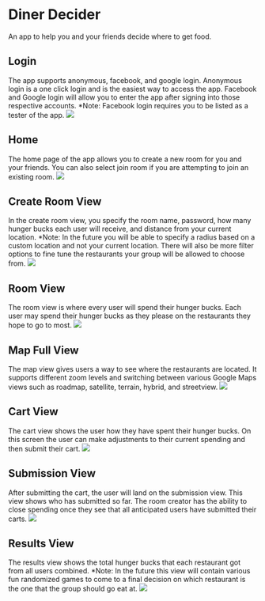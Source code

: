 # Diner Decider
An app to help you and your friends decide where to get food.

## Login
The app supports anonymous, facebook, and google login. Anonymous login is a one click login and is the easiest way to access the app. Facebook and Google login will allow you to enter the app after signing into those respective accounts. *Note: Facebook login requires you to be listed as a tester of the app.
![](https://github.com/cincyelite22/DinerDecider/blob/master/screenshots/login.png?raw=true)

## Home
The home page of the app allows you to create a new room for you and your friends. You can also select join room if you are attempting to join an existing room.
![](https://github.com/cincyelite22/DinerDecider/blob/master/screenshots/homepage.png?raw=true)

## Create Room View
In the create room view, you specify the room name, password, how many hunger bucks each user will receive, and distance from your current location. *Note: In the future you will be able to specify a radius based on a custom location and not your current location. There will also be more filter options to fine tune the restaurants your group will be allowed to choose from.
![](https://github.com/cincyelite22/DinerDecider/blob/master/screenshots/createroom.png?raw=true)

## Room View
The room view is where every user will spend their hunger bucks. Each user may spend their hunger bucks as they please on the restaurants they hope to go to most.
![](https://github.com/cincyelite22/DinerDecider/blob/master/screenshots/roomspend.png?raw=true)

## Map Full View
The map view gives users a way to see where the restaurants are located. It supports different zoom levels and switching between various Google Maps views such as roadmap, satellite, terrain, hybrid, and streetview. 
![](https://github.com/cincyelite22/DinerDecider/blob/master/screenshots/roommapfullview.png?raw=true)

## Cart View
The cart view shows the user how they have spent their hunger bucks. On this screen the user can make adjustments to their current spending and then submit their cart.
![](https://github.com/cincyelite22/DinerDecider/blob/master/screenshots/cart.png?raw=true)

## Submission View
After submitting the cart, the user will land on the submission view. This view shows who has submitted so far. The room creator has the ability to close spending once they see that all anticipated users have submitted their carts.
![](https://github.com/cincyelite22/DinerDecider/blob/master/screenshots/submission.png?raw=true)

## Results View
The results view shows the total hunger bucks that each restaurant got from all users combined. *Note: In the future this view will contain various fun randomized games to come to a final decision on which restaurant is the one that the group should go eat at.
![](https://github.com/cincyelite22/DinerDecider/blob/master/screenshots/roomspend.png?raw=true)
